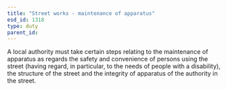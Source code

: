 ```yaml
---
title: "Street works - maintenance of apparatus"
esd_id: 1318
type: duty
parent_id:  
---
```


A local authority must take certain steps relating to the maintenance of apparatus as regards the safety and convenience of persons using the street (having regard, in particular, to the needs of people with a disability), the structure of the street and the integrity of apparatus of the authority in the street.


